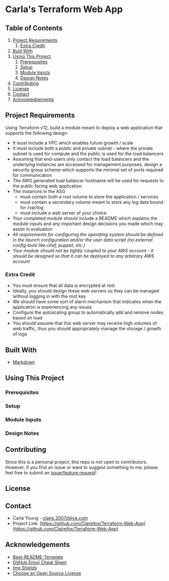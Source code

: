 # Carla's Terraform Web App

## Table of Contents
1. <a href="##Project-Requirements">Project Requirements</a>
    1. <a href="###Extra-Credit">Extra Credit</a>
2. <a href="##Built-With">Built With</a>
3. <a href="##Using-This-Project">Using This Project</a>
    1. <a href="###Prerequisites">Prerequisites</a>
    2. <a href="###Setup">Setup</a>
    3. <a href="###Module-Inputs">Module Inputs</a>
    4. <a href="###Design-Notes">Design Notes</a>
4. <a href="##Contributing">Contributing</a>
5. <a href="##License">License</a>
6. <a href="##Contact">Contact</a>
7. <a href="##Acknowledgements">Acknowledgements</a>

## Project Requirements
Using Terraform v12, build a module meant to deploy a web application that supports the following design:
- It must include a VPC which enables future growth / scale
- It must include both a public and private subnet - where the private subnet is used for compute and the public is used for the load balancers
- Assuming that end-users only contact the load balancers and the underlying instances are accessed for management purposes, design a security group scheme which supports the minimal set of ports required for communication
- The AWS generated load balancer hostname will be used for requests to the public facing web application
- The instances in the ASG
    - must contain both a root volume to store the application / services
    - must contain a secondary volume meant to store any log data bound for /var/log
    - must include a web server of your choice
- Your completed module should include a README which explains the module inputs and any important design decisions you made which may assist in evaluation
- *All requirements for configuring the operating system should be defined in the launch configuration and/or the user data script (no external config tools like chef, puppet, etc.)*
- *Your module should not be tightly coupled to your AWS account - it should be designed so that it can be deployed to any arbitrary AWS account*

### Extra Credit
- You must ensure that all data is encrypted at rest
- Ideally, you should design these web servers so they can be managed without logging in with the root key
- We should have some sort of alarm mechanism that indicates when the application is experiencing any issues
- Configure the autoscaling group to automatically add and remove nodes based on load
- You should assume that this web server may receive high volumes of web traffic, thus you should appropriately manage the storage / growth of logs

## Built With
* [Markdown](https://www.markdownguide.org/basic-syntax/#reference-style-links)

## Using This Project

### Prerequisites

### Setup

### Module Inputs

### Design Notes

## Contributing
Since this is a personal project, this repo is not open to contributors. 
However, if you find an issue or want to suggest something to me, please feel free to submit an [issue/feature request](https://github.com/Clairefox/Terraform-Web-App/issues)!

## License

## Contact
* Carla Young - claire.2007@live.com
* Project Link: [https://github.com/Clairefox/Terraform-Web-App](https://github.com/Clairefox/Terraform-Web-App)

## Acknowledgements
* [Best-README-Template](https://github.com/othneildrew/Best-README-Template)
* [GitHub Emoji Cheat Sheet](https://www.webpagefx.com/tools/emoji-cheat-sheet)
* [Img Shields](https://shields.io)
* [Choose an Open Source License](https://choosealicense.com)